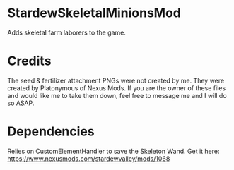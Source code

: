 # StardewSkeletalMinionsMod
Adds skeletal farm laborers to the game.

# Credits
The seed & fertilizer attachment PNGs were not created by me. They were created by Platonymous of Nexus Mods.
If you are the owner of these files and would like me to take them
down, feel free to message me and I will do so ASAP.

# Dependencies
Relies on CustomElementHandler to save the Skeleton Wand.
Get it here:
https://www.nexusmods.com/stardewvalley/mods/1068
